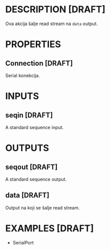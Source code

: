 # DESCRIPTION [DRAFT]

Ova akcija šalje read stream na `data` output.

# PROPERTIES

## Connection [DRAFT]

Serial konekcija.

# INPUTS

## seqin [DRAFT]

A standard sequence input.

# OUTPUTS

## seqout [DRAFT]

A standard sequence output.

## data [DRAFT]

Output na koji se šalje read stream.

# EXAMPLES [DRAFT]

-   SerialPort
